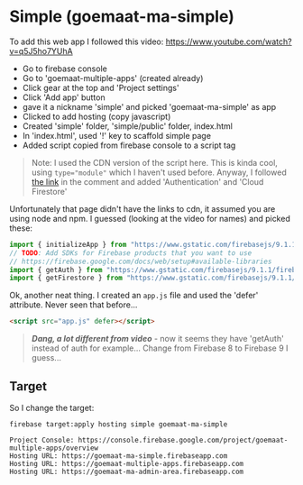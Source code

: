 # Simple (goemaat-ma-simple)

To add this web app I followed this video: https://www.youtube.com/watch?v=q5J5ho7YUhA

* Go to firebase console
* Go to 'goemaat-multiple-apps' (created already)
* Click gear at the top and 'Project settings'
* Click 'Add app' button
* gave it a nickname 'simple' and picked 'goemaat-ma-simple' as app
* Clicked to add hosting (copy javascript)
* Created 'simple' folder, 'simple/public' folder, index.html
* In 'index.html', used '!' key to scaffold simple page
* Added script copied from firebase console to a script tag

> Note: I used the CDN version of the script here.  This is kinda cool, using `type="module"`
which I haven't used before.  Anyway, I followed [the link](https://firebase.google.com/docs/web/setup#available-libraries)
in the comment and added 'Authentication' and 'Cloud Firestore'

Unfortunately that page didn't have the links to cdn, it assumed you are using node and npm.
I guessed (looking at the video for names) and picked these:

```js
import { initializeApp } from "https://www.gstatic.com/firebasejs/9.1.1/firebase-app.js";
// TODO: Add SDKs for Firebase products that you want to use
// https://firebase.google.com/docs/web/setup#available-libraries
import { getAuth } from "https://www.gstatic.com/firebasejs/9.1.1/firebase-auth.js";
import { getFirestore } from "https://www.gstatic.com/firebasejs/9.1.1/firebase-firestore.js";
```

Ok, another neat thing.  I created an `app.js` file and used the 'defer' attribute.  Never seen
that before...

```html
<script src="app.js" defer></script>
```

> ***Dang, a lot different from video*** - now it seems they have 'getAuth' instead of auth for example...
Change from Firebase 8 to Firebase 9 I guess...

## Target

So I change the target:

```
firebase target:apply hosting simple goemaat-ma-simple
```

    Project Console: https://console.firebase.google.com/project/goemaat-multiple-apps/overview
    Hosting URL: https://goemaat-ma-simple.firebaseapp.com
    Hosting URL: https://goemaat-multiple-apps.firebaseapp.com
    Hosting URL: https://goemaat-ma-admin-area.firebaseapp.com

